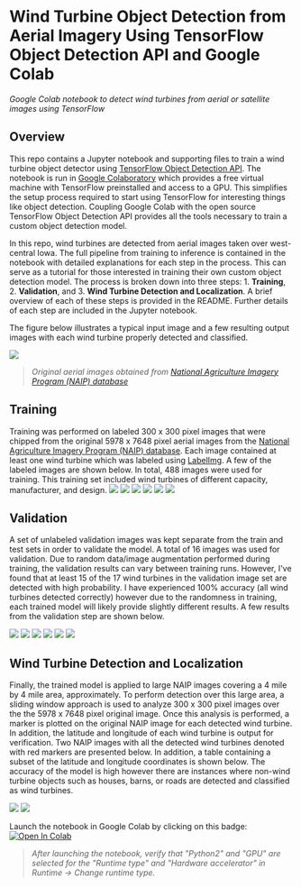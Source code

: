 # Wind Turbine Object Detection from Aerial Imagery Using TensorFlow Object Detection API and Google Colab
*Google Colab notebook to detect wind turbines from aerial or satellite images using TensorFlow*

## Overview
This repo contains a Jupyter notebook and supporting files to train a wind turbine object detector using [TensorFlow Object Detection API](https://github.com/tensorflow/models/tree/master/research/object_detection). The notebook is run in [Google Colaboratory](https://colab.research.google.com/notebooks/welcome.ipynb) which provides a free virtual machine with TensorFlow preinstalled and access to a GPU. This simplifies the setup process required to start using TensorFlow for interesting things like object detection. Coupling Google Colab with the open source TensorFlow Object Detection API provides all the tools necessary to train a custom object detection model. 

In this repo, wind turbines are detected from aerial images taken over west-central Iowa. The full pipeline from training to inference is contained in the notebook with detailed explanations for each step in the process. This can serve as a tutorial for those interested in training their own custom object detection model. The process is broken down into three steps: 1. **Training**, 2. **Validation**, and 3. **Wind Turbine Detection and Localization**. A brief overview of each of these steps is provided in the README. Further details of each step are included in the Jupyter notebook. 

The figure below illustrates a typical input image and a few resulting output images with each wind turbine properly detected and classified.

![](/READMEimages/WindTurbineDetectorFigure.png)
> *Original aerial images obtained from [National Agriculture Imagery Program (NAIP) database](https://www.fsa.usda.gov/programs-and-services/aerial-photography/imagery-programs/naip-imagery/)*

## Training
Training was performed on labeled 300 x 300 pixel images that were chipped from the original 5978 x 7648 pixel aerial images from the [National Agriculture Imagery Program (NAIP) database](https://www.fsa.usda.gov/programs-and-services/aerial-photography/imagery-programs/naip-imagery/). Each image contained at least one wind turbine which was labeled using [LabelImg](https://github.com/tzutalin/labelImg). A few of the labeled images are shown below. In total, 488 images were used for training. This training set included wind turbines of different capacity, manufacturer, and design.
![](/READMEimages/train_01.png) ![](/READMEimages/train_02.png) ![](/READMEimages/train_03.png) ![](/READMEimages/train_04.png) ![](/READMEimages/train_05.png) ![](/READMEimages/train_06.png)

## Validation
A set of unlabeled validation images was kept separate from the train and test sets in order to validate the model. A total of 16 images was used for validation. Due to random data/image augmentation performed during training, the validation results can vary between training runs. However, I've found that at least 15 of the 17 wind turbines in the validation image set are detected with high probability. I have experienced 100% accuracy (all wind turbines detected correctly) however due to the randomness in training, each trained model will likely provide slightly different results. A few results from the validation step are shown below.  

![](/READMEimages/valid_01.png) ![](/READMEimages/valid_02.png) ![](/READMEimages/valid_03.png) ![](/READMEimages/valid_04.png) ![](/READMEimages/valid_05.png) ![](/READMEimages/valid_08.png) 

## Wind Turbine Detection and Localization
Finally, the trained model is applied to large NAIP images covering a 4 mile by 4 mile area, approximately. To perform detection over this large area, a sliding window approach is used to analyze 300 x 300 pixel images over the the 5978 x 7648 pixel original image. Once this analysis is performed, a marker is plotted on the original NAIP image for each detected wind turbine. In addition, the latitude and longitude of each wind turbine is output for verification. Two NAIP images with all the detected wind turbines denoted with red markers are presented below. In addition, a table containing a subset of the latitude and longitude coordinates is shown below. The accuracy of the model is high however there are instances where non-wind turbine objects such as houses, barns, or roads are detected and classified as wind turbines.   

![](/READMEimages/NAIP_01.png) ![](/READMEimages/NAIP_02.png)

Launch the notebook in Google Colab by clicking on this badge: [![Open In Colab](https://colab.research.google.com/assets/colab-badge.svg)](https://colab.research.google.com/github/lbborkowski/wind-turbine-detector/blob/master/WindTurbineDetector.ipynb)
> *After launching the notebook, verify that "Python2" and "GPU" are selected for the "Runtime type" and "Hardware accelerator" in Runtime -> Change runtime type.*
